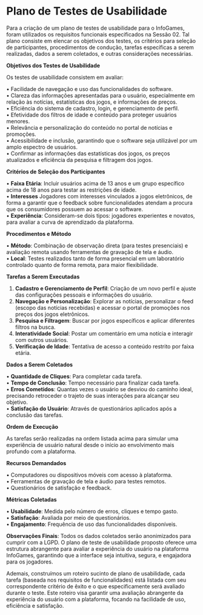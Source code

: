 # Plano de Testes de Usabilidade

Para a criação de um plano de testes de usabilidade para o InfoGames, foram utilizados os requisitos funcionais especificados na Sessão 02. Tal plano consiste em elencar os objetivos dos testes, os critérios para seleção de participantes, procedimentos de condução, tarefas específicas a serem realizadas, dados a serem coletados, e outras considerações necessárias.

__Objetivos dos Testes de Usabilidade__

Os testes de usabilidade consistem em avaliar:

•	Facilidade de navegação e uso das funcionalidades do software.\
•	Clareza das informações apresentadas para o usuário, especialmente em relação às notícias, estatísticas dos jogos, e informações de preços.\
•	Eficiência do sistema de cadastro, login, e gerenciamento de perfil.\
•	Efetividade dos filtros de idade e conteúdo para proteger usuários menores.\
•	Relevância e personalização do conteúdo no portal de notícias e promoções.\
•	Acessibilidade e inclusão, garantindo que o software seja utilizável por um amplo espectro de usuários.\
•	Confirmar as informações das estatísticas dos jogos, os preços atualizados e eficiência da pesquisa e filtragem dos jogos.

__Critérios de Seleção dos Participantes__

•	__Faixa Etária__: Incluir usuários acima de 13 anos e um grupo específico acima de 18 anos para testar as restrições de idade.\
•	__Interesses__ Jogadores com interesses vinculados a jogos eletrônicos, de forma a garantir que o feedback sobre funcionalidades atendam a procura que os consumidores possuem ao acessar o software.\
•	__Experiência__: Consideram-se dois tipos: jogadores experientes e novatos, para avaliar a curva de aprendizado da plataforma.

__Procedimentos e Método__

• __Método__: Combinação de observação direta (para testes presenciais) e avaliação remota usando ferramentas de gravação de tela e áudio.\
•	__Local__: Testes realizados tanto de forma presencial em um laboratório controlado quanto de forma remota, para maior flexibilidade.

__Tarefas a Serem Executadas__

1.	__Cadastro e Gerenciamento de Perfil__: Criação de um novo perfil e ajuste das configurações pessoais e informações do usuário.
2.	__Navegação e Personalização__: Explorar as notícias, personalizar o feed (escopo das notícias recebidas) e acessar o portal de promoções nos preços dos jogos eletrônicos.
3.	__Pesquisa e Filtragem__: Buscar por jogos específicos e aplicar diferentes filtros na busca.
4.	__Interatividade Social__: Postar um comentário em uma notícia e interagir com outros usuários.
5.	__Verificação de Idade__: Tentativa de acesso a conteúdo restrito por faixa etária.

__Dados a Serem Coletados__

•	__Quantidade de Cliques__: Para completar cada tarefa.\
•	__Tempo de Conclusão__: Tempo necessário para finalizar cada tarefa.\
•	__Erros Cometidos__: Quantas vezes o usuário se desviou do caminho ideal, precisando retroceder o trajeto de suas interações para alcançar seu objetivo.\
•	__Satisfação do Usuário__: Através de questionários aplicados após a conclusão das tarefas.

__Ordem de Execução__

As tarefas serão realizadas na ordem listada acima para simular uma experiência de usuário natural desde o início ao envolvimento mais profundo com a plataforma.

__Recursos Demandados__

•	Computadores ou dispositivos móveis com acesso à plataforma.\
•	Ferramentas de gravação de tela e áudio para testes remotos.\
•	Questionários de satisfação e feedback.

__Métricas Coletadas__

•	__Usabilidade__: Medida pelo número de erros, cliques e tempo gasto.\
•	__Satisfação__: Avaliada por meio de questionários.\
•	__Engajamento__: Frequência de uso das funcionalidades disponíveis.

__Observações Finais__: Todos os dados coletados serão anonimizados para cumprir com a LGPD. 
O plano de teste de usabilidade proposto oferece uma estrutura abrangente para avaliar a experiência do usuário na plataforma InfoGames, garantindo que a interface seja intuitiva, segura, e engajadora para os jogadores.



Ademais, construímos um roteiro sucinto de plano de usabilidade, cada tarefa (baseada nos requisitos de funcionalidades) está listada com seu correspondente critério de êxito e o que especificamente será avaliado durante o teste. 
Este roteiro visa garantir uma avaliação abrangente da experiência do usuário com a plataforma, focando na facilidade de uso, eficiência e satisfação.



